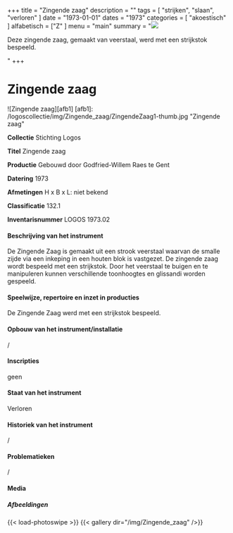 ﻿+++
title = "Zingende zaag"
description = ""
tags = [
    "strijken",
"slaan",
"verloren"
]
date = "1973-01-01"
dates = "1973"
categories = [
"akoestisch"
]
alfabetisch = ["Z"
]
menu = "main"
summary = "<a href='/logoscollectie/1973/zingende_zaag'><img src='/logoscollectie/img/Zingende_zaag/ZingendeZaag1-thumb.jpg'></a><p>Deze zingende zaag, gemaakt van veerstaal, werd met een strijkstok bespeeld.</p>"
+++

# Zingende zaag

![Zingende zaag][afb1]
[afb1]: /logoscollectie/img/Zingende_zaag/ZingendeZaag1-thumb.jpg "Zingende zaag"

**Collectie**
Stichting Logos

**Titel**
Zingende zaag

**Productie**
Gebouwd door Godfried-Willem Raes te Gent

**Datering**
1973

**Afmetingen**
H x B x L: niet bekend 

**Classificatie**
132.1

**Inventarisnummer**
LOGOS 1973.02

#### Beschrijving van het instrument
De Zingende Zaag is gemaakt uit een strook veerstaal waarvan de smalle zijde via een inkeping in een houten blok is vastgezet. De zingende zaag wordt bespeeld met een strijkstok. Door het veerstaal te buigen en te manipuleren kunnen verschillende toonhoogtes en glissandi worden gespeeld.

#### Speelwijze, repertoire en inzet in producties
De Zingende Zaag werd met een strijkstok bespeeld.

#### Opbouw van het instrument/installatie
/

#### Inscripties
geen

#### Staat van het instrument
Verloren

#### Historiek van het instrument
/

#### Problematieken
/

#### Media
##### Afbeeldingen
{{< load-photoswipe >}}
{{< gallery dir="/img/Zingende_zaag" />}}
